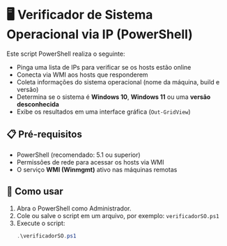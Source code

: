 # 🖥️ Verificador de Sistema Operacional via IP (PowerShell)

Este script PowerShell realiza o seguinte:

- Pinga uma lista de IPs para verificar se os hosts estão online
- Conecta via WMI aos hosts que responderem
- Coleta informações do sistema operacional (nome da máquina, build e versão)
- Determina se o sistema é **Windows 10**, **Windows 11** ou uma **versão desconhecida**
- Exibe os resultados em uma interface gráfica (`Out-GridView`)

## 📋 Pré-requisitos

- PowerShell (recomendado: 5.1 ou superior)
- Permissões de rede para acessar os hosts via WMI
- O serviço **WMI (Winmgmt)** ativo nas máquinas remotas

## 🚀 Como usar

1. Abra o PowerShell como Administrador.
2. Cole ou salve o script em um arquivo, por exemplo: `verificadorSO.ps1`
3. Execute o script:
   ```powershell
   .\verificadorSO.ps1
